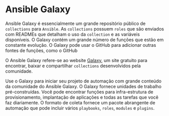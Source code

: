 Ansible Galaxy
=======================================================

Ansible Galaxy é essencialmente um grande repositório público de `collections` para `Ansible`. As `collections` possuem `roles` que são enviados com READMEs que detalham o uso da `collection` e as variáveis disponíveis. O Galaxy contém um grande número de funções que estão em constante evolução. O Galaxy pode usar o GitHub para adicionar outras fontes de funções, como o GitHub

O Ansible Galaxy refere-se ao website [Galaxy](https://galaxy.ansible.com/), um site gratuito para encontrar, baixar e compartilhar `collections` desenvolvidos pela comunidade.

Use o Galaxy para iniciar seu projeto de automação com grande conteúdo da comunidade do Ansible Galaxy. O Galaxy fornece unidades de trabalho pré-construídas. Você pode encontrar funções para infra-estrutura de provisionamento, implantação de aplicações e todas as tarefas que você faz diariamente. O formato de coleta fornece um pacote abrangente de automação que pode incluir vários `playbooks`, `roles`, `modules` e `plugins`.



